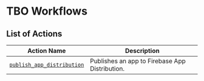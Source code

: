 # TBO Workflows

## List of Actions

| Action Name | Description |
|-------------|-------------|
| [`publish_app_distribution`](./firebase/publish_app_distribution/action.yml) | Publishes an app to Firebase App Distribution. |
